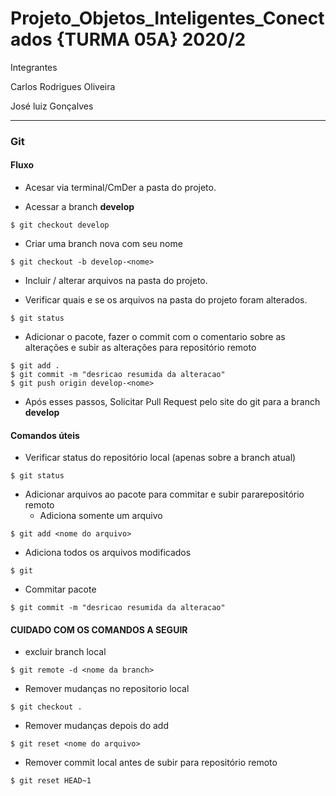 # Projeto_Objetos_Inteligentes_Conectados {TURMA 05A} 2020/2

Integrantes

Carlos Rodrigues Oliveira

José luiz Gonçalves

---
### Git

#### Fluxo
- Acesar via terminal/CmDer a pasta do projeto.

- Acessar a branch **develop**
```
$ git checkout develop
```

- Criar uma branch nova com seu nome
```
$ git checkout -b develop-<nome>
```

- Incluir / alterar arquivos na pasta do projeto.

- Verificar quais e se os arquivos na pasta do projeto foram alterados.
```
$ git status
```

- Adicionar o pacote, fazer o commit com o comentario sobre as alterações e subir as alterações para repositório remoto
```
$ git add .
$ git commit -m "desricao resumida da alteracao"
$ git push origin develop-<nome>
```

- Após esses passos, Solicitar Pull Request pelo site do git para a branch **develop**


#### Comandos úteis

- Verificar status do repositório local (apenas sobre a branch atual)
```
$ git status
```

- Adicionar arquivos ao pacote para commitar e subir pararepositório remoto
  - Adiciona somente um arquivo
```
$ git add <nome do arquivo>
```
  - Adiciona todos os arquivos modificados
```
$ git 
```

- Commitar pacote
```
$ git commit -m "desricao resumida da alteracao"
```

#### CUIDADO COM OS COMANDOS A SEGUIR

- excluir branch local
```
$ git remote -d <nome da branch>
```

- Remover mudanças no repositorio local
```
$ git checkout .
```

- Remover mudanças depois do add
```
$ git reset <nome do arquivo>
```

- Remover commit local antes de subir para repositório remoto
```
$ git reset HEAD~1
